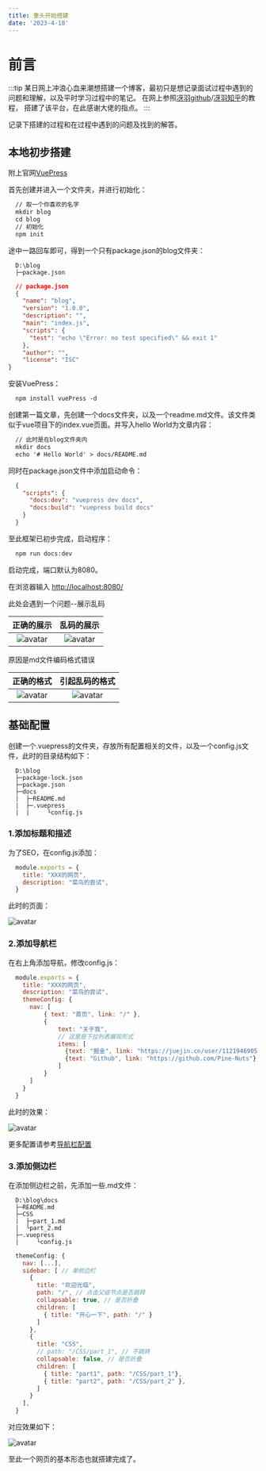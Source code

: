 ```yaml
---
title: 重头开始搭建
date: '2023-4-18'
---
```


# 前言

:::tip
某日网上冲浪心血来潮想搭建一个博客，最初只是想记录面试过程中遇到的问题和理解，以及平时学习过程中的笔记。
在网上参照[冴羽github](https://github.com/mqyqingfeng/Blog)/[冴羽知乎](https://zhuanlan.zhihu.com/p/489776067)的教程，
搭建了该平台，在此感谢大佬的指点。
:::

记录下搭建的过程和在过程中遇到的问题及找到的解答。

<!-- more -->

## 本地初步搭建

附上官网[VuePress](https://vuepress.vuejs.org/zh/guide/getting-started.html)

首先创建并进入一个文件夹，并进行初始化：

```md
  // 取一个你喜欢的名字
  mkdir blog
  cd blog
  // 初始化
  npm init
```

途中一路回车即可，得到一个只有package.json的blog文件夹：

```
  D:\blog
  ├─package.json
```

```json
  // package.json
  {
    "name": "blog",
    "version": "1.0.0",
    "description": "",
    "main": "index.js",
    "scripts": {
      "test": "echo \"Error: no test specified\" && exit 1"
    },
    "author": "",
    "license": "ISC"
}
```

安装VuePress：

```md
  npm install vuePress -d
```

创建第一篇文章，先创建一个docs文件夹，以及一个readme.md文件。该文件类似于vue项目下的index.vue页面。并写入hello World为文章内容：

```md
  // 此时是在blog文件夹内
  mkdir docs
  echo '# Hello World' > docs/README.md
```

同时在package.json文件中添加启动命令：

```json
  {
    "scripts": {
      "docs:dev": "vuepress dev docs",
      "docs:build": "vuepress build docs"
    }
  }
```

至此框架已初步完成，启动程序：

```md
  npm run docs:dev
```

启动完成，端口默认为8080。

在浏览器输入 <http://localhost:8080/>

此处会遇到一个问题--展示乱码

| 正确的展示 | 乱码的展示 |
| :------: | :------: |
| ![avatar](/image/problem_1.png) | ![avatar](/image/problem_2.png) |

原因是md文件编码格式错误

| 正确的格式 | 引起乱码的格式 |
| :------: | :------: |
| ![avatar](/image/problem_3.png) | ![avatar](/image/problem_4.png) |

## 基础配置

创建一个.vuepress的文件夹，存放所有配置相关的文件，以及一个config.js文件，此时的目录结构如下：

```
  D:\blog
  ├─package-lock.json
  ├─package.json
  ├─docs
  |  ├─README.md
  |  ├─.vuepress
  |  |     └config.js
```

### 1.添加标题和描述

为了SEO，在config.js添加：

```js
  module.exports = {
    title: "XXX的网页",
    description: "菜鸟的尝试",
  }
```

此时的页面：

![avatar](/image/part_1.png)

### 2.添加导航栏

在右上角添加导航，修改config.js：

```js
  module.exports = {
    title: "XXX的网页",
    description: "菜鸟的尝试",
    themeConfig: {
      nav: [
          { text: "首页", link: "/" },
          {
              text: "关于我",
              // 这里是下拉列表展现形式
              items: [
                {text: "掘金", link: "https://juejin.cn/user/1121946905352599"},
                {text: "Github", link: "https://github.com/Pine-Nuts"},
              ]
          }
      ]
    }
  }
```

此时的效果：

![avatar](/image/part_2.png)

更多配置请参考[导航栏配置](https://vuepress.vuejs.org/zh/theme/default-theme-config.html#%E5%AF%BC%E8%88%AA%E6%A0%8F)

### 3.添加侧边栏

在添加侧边栏之前，先添加一些.md文件：

```
  D:\blog\docs
  ├─README.md
  ├─CSS
  |  ├─part_1.md
  |  └part_2.md
  ├─.vuepress
  |     └config.js
```

```js
  themeConfig: {
    nav: [...],
    sidebar: [ // 单侧边栏
      {
        title: "欢迎光临",
        path: "/", // 点击父级节点是否跳转
        collapsable: true, // 是否折叠
        children: [
          { title: "开心一下", path: "/" }
        ]
      },
      {
        title: "CSS",
        // path: "/CSS/part_1", // 不跳转
        collapsable: false, // 是否折叠
        children: [
          { title: "part1", path: "/CSS/part_1"},
          { title: "part2", path: "/CSS/part_2" },
        ]
      }
    ],
  }
```

对应效果如下：

![avatar](/image/part_3.png)

至此一个网页的基本形态也就搭建完成了。
